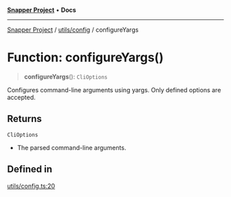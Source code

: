 [**Snapper Project**](../../../README.md) • **Docs**

***

[Snapper Project](../../../README.md) / [utils/config](../README.md) / configureYargs

# Function: configureYargs()

> **configureYargs**(): `CliOptions`

Configures command-line arguments using yargs.
Only defined options are accepted.

## Returns

`CliOptions`

- The parsed command-line arguments.

## Defined in

[utils/config.ts:20](https://github.com/asifqatar/Snapper/blob/60c9670805823655ee870667c80b7b41d9047cdd/utils/config.ts#L20)

